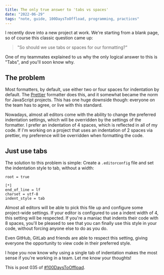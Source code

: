 ```yaml
---
title: The only true answer to 'tabs vs spaces'
date: "2022-06-29"
tags: "note, guide, 100DaysToOffload, programming, practices"
---
```


I recently dove into a new project at work. We're starting from a blank page,
so of course this classic question came up:

> "So should we use tabs or spaces for our formatting?"

One of my teammates explained to us why the only logical answer to this is
"Tabs", and you'll soon know why.

## The problem

Most formatters, by default, use either two or four spaces for indentation by
default. The [Prettier](https://prettier.io/) formatter does this, and it
somewhat became the norm for JavaScript projects. This has one huge downside
though: everyone on the team has to agree, or live with this standard.

Nowadays, almost all editors come with the ability to change the preferred
indentation settings, which will be overridden by the settings of the
formatter. I prefer an indentation of 4 spaces, which is reflected in all of my
code. If I'm working on a project that uses an indentation of 2 spaces via
prettier, my preference will be overridden when formatting the code.

## Just use tabs

The solution to this problem is simple: Create a `.editorconfig` file and set
the indentation style to tab, without a width:

```editorconfig
root = true

[*]
end_of_line = lf
charset = utf-8
indent_style = tab
```

Almost all editors will be able to pick this file up and configure some
project-wide settings. If your editor is configured to use a indent width of 4,
this setting will be respected. If you're a maniac that indents their code with
8 spaces, you'll be pleased to see that you can finally use this style in your
code, without forcing anyone else to do as you do.

Even GitHub, GitLab and friends are able to respect this setting, giving
everyone the opportunity to view code in their preferred style.

I hope you now know why using a single tab of indentation makes the most sense if
you're working in a team. Let me know your thoughts!

This is post 035 of [#100DaysToOffload](https://100daystooffload.com/).

